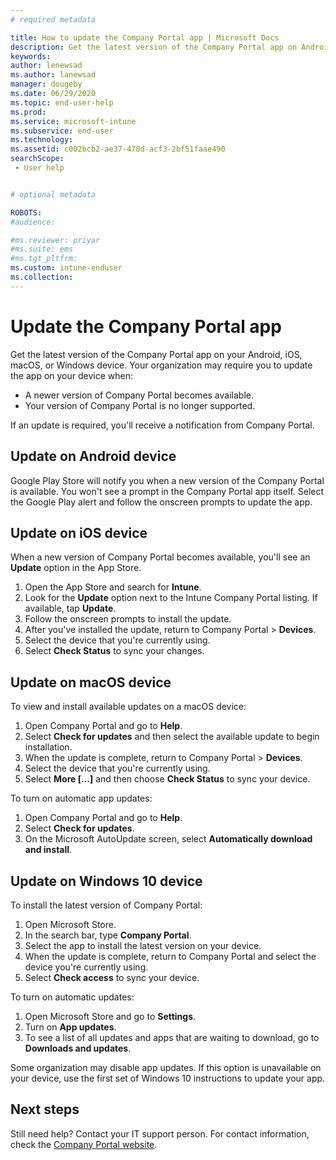 ```yaml
---
# required metadata

title: How to update the Company Portal app | Microsoft Docs
description: Get the latest version of the Company Portal app on Android, iOS, macOS, and Windows devices.
keywords:
author: lenewsad
ms.author: lanewsad
manager: dougeby
ms.date: 06/29/2020
ms.topic: end-user-help
ms.prod:
ms.service: microsoft-intune
ms.subservice: end-user
ms.technology:
ms.assetid: c002bcb2-ae37-478d-acf3-2bf51faae490
searchScope:
 - User help


# optional metadata

ROBOTS:  
#audience:

#ms.reviewer: priyar
#ms.suite: ems
#ms.tgt_pltfrm:
ms.custom: intune-enduser
ms.collection: 
---
```


# Update the Company Portal app  
 
Get the latest version of the Company Portal app on your Android, iOS, macOS, or Windows device. Your organization may require you to update the app on your device when:  

* A newer version of Company Portal becomes available.
* Your version of Company Portal is no longer supported. 

If an update is required, you'll receive a notification from Company Portal.  

## Update on Android device  

Google Play Store will notify you when a new version of the Company Portal is available. You won't see a prompt in the Company Portal app itself. Select the Google Play alert and follow the onscreen prompts to update the app. 

## Update on iOS device  

When a new version of Company Portal becomes available, you'll see an **Update** option in the App Store. 

1. Open the App Store and search for **Intune**.  
2. Look for the **Update** option next to the Intune Company Portal listing. If available, tap **Update**. 
3. Follow the onscreen prompts to install the update.
4. After you've installed the update, return to Company Portal > **Devices**. 
5. Select the device that you're currently using.
6. Select **Check Status** to sync your changes.  

## Update on macOS device  

To view and install available updates on a macOS device: 

1. Open Company Portal and go to **Help**.  
2. Select **Check for updates** and then select the available update to begin installation.  
4. When the update is complete, return to Company Portal > **Devices**. 
5. Select the device that you're currently using.
6. Select **More [...]** and then choose **Check Status** to sync your device.  

To turn on automatic app updates: 
1. Open Company Portal and go to **Help**.  
2. Select **Check for updates**.
3. On the Microsoft AutoUpdate screen, select **Automatically download and install**.  


## Update on Windows 10 device  

To install the latest version of Company Portal: 
1. Open Microsoft Store.
2. In the search bar, type **Company Portal**.  
3. Select the app to install the latest version on your device. 
4. When the update is complete, return to Company Portal and select the device you're currently using.
5. Select **Check access** to sync your device. 

To turn on automatic updates:  
1. Open Microsoft Store and go to  **Settings**.  
2. Turn on **App updates**.  
3. To see a list of all updates and apps that are waiting to download, go to **Downloads and updates**.  

Some organization may disable app updates. If this option is unavailable on your device, use the first set of Windows 10 instructions to update your app. 

## Next steps  

Still need help? Contact your IT support person. For contact information, check the [Company Portal website](https://go.microsoft.com/fwlink/?linkid=2010980).
